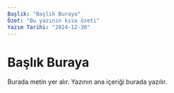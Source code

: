 ```yaml
---
Başlık: "Başlık Buraya"
Özet: "Bu yazının kısa özeti"
Yazım Tarihi: "2024-12-30"
---
```


# Başlık Buraya

Burada metin yer alır. Yazının ana içeriği burada yazılır.

